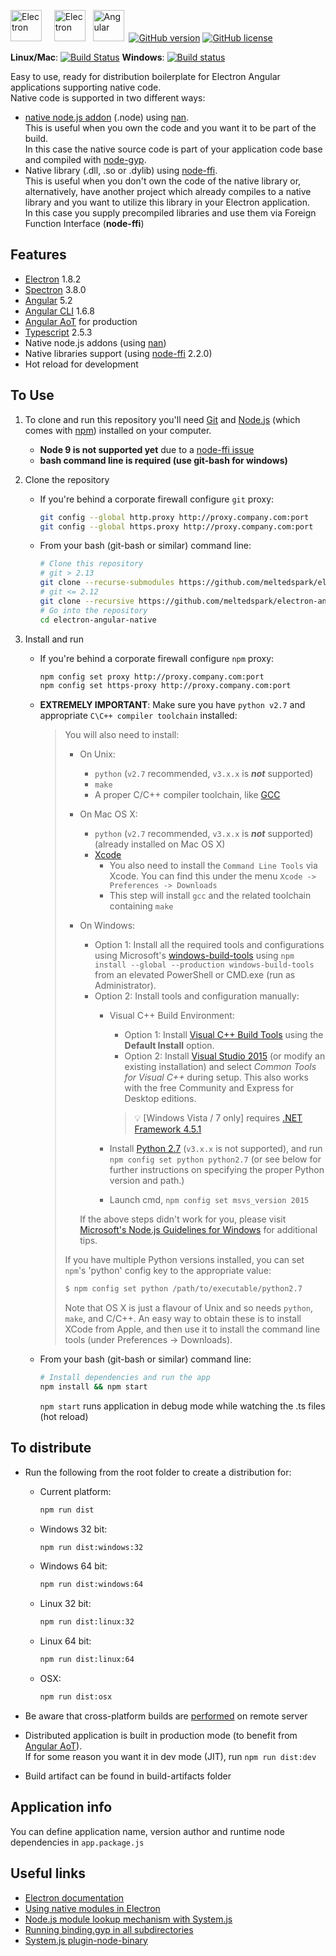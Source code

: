 <a href="https://electronjs.org/"><img src="https://camo.githubusercontent.com/627c774e3070482b180c3abd858ef2145d46303b/68747470733a2f2f656c656374726f6e6a732e6f72672f696d616765732f656c656374726f6e2d6c6f676f2e737667" alt="Electron" height="50px"/></a>&nbsp;&nbsp;&nbsp;&nbsp;
<a href="https://github.com/electron/spectron"><img src="https://cloud.githubusercontent.com/assets/378023/15063284/cf544f2c-1383-11e6-9336-e13bd64b1694.png" alt="Electron" height="50px"/></a>&nbsp;&nbsp;
<a href="https://angular.io/"><img src="https://angular.io/assets/images/logos/angular/angular.svg" alt="Angular" width="50px"/></a>&nbsp;&nbsp;[![GitHub version](https://badge.fury.io/gh/meltedspark%2Felectron-angular-native.svg)](https://badge.fury.io/gh/meltedspark%2Felectron-angular-native) [![GitHub license](https://img.shields.io/github/license/meltedspark/electron-angular-native.svg)](https://github.com/meltedspark/electron-angular-native/blob/master/LICENSE.md)

**Linux/Mac**: [![Build Status](https://travis-ci.org/meltedspark/electron-angular-native.svg?branch=master)](https://travis-ci.org/meltedspark/electron-angular-native)  **Windows**: [![Build status](https://ci.appveyor.com/api/projects/status/github/meltedspark/electron-angular-native?branch=master&svg=true)](https://ci.appveyor.com/project/meltedspark/electron-angular-native/branch/master)
 
Easy to use, ready for distribution boilerplate for Electron Angular applications supporting native code.  
Native code is supported in two different ways:
 - [native node.js addon](https://nodejs.org/api/addons.html) (.node) using [nan](https://github.com/nodejs/nan).  
   This is useful when you own the code and you want it to be part of the build.  
   In this case the native source code is part of your application code base and compiled with [node-gyp](https://github.com/nodejs/node-gyp).
 - Native library (.dll, .so or .dylib) using [node-ffi](https://github.com/node-ffi/node-ffi).  
   This is useful when you don't own the code of the native library or, alternatively, have another project which already compiles to a native library 
   and you want to utilize this library in your Electron application.  
   In this case you supply precompiled libraries and use them via Foreign Function Interface (**node-ffi**)

## Features

 - [Electron](http://electron.atom.io/) 1.8.2
 - [Spectron](https://github.com/electron/spectron) 3.8.0
 - [Angular](https://angular.io/) 5.2
 - [Angular CLI](https://cli.angular.io/) 1.6.8
 - [Angular AoT](https://angular.io/guide/aot-compiler) for production
 - [Typescript](https://www.typescriptlang.org/) 2.5.3
 - Native node.js addons (using [nan](https://github.com/nodejs/nan))
 - Native libraries support (using [node-ffi](https://github.com/node-ffi/node-ffi) 2.2.0)
 - Hot reload for development

## To Use

1. To clone and run this repository you'll need [Git](https://git-scm.com) and [Node.js](https://nodejs.org/en/download/) (which comes with [npm](http://npmjs.com)) installed on your computer.   
   * **Node 9 is not supported yet** due to a [node-ffi issue](https://github.com/node-ffi/node-ffi/issues/438) 
   * **bash command line is required (use git-bash for windows)**
2. Clone the repository
	* If you're behind a corporate firewall configure `git` proxy:  
	
		```bash
		git config --global http.proxy http://proxy.company.com:port  
		git config --global https.proxy http://proxy.company.com:port  
		```
	* From your bash (git-bash or similar) command line:

		```bash
		# Clone this repository
		# git > 2.13
		git clone --recurse-submodules https://github.com/meltedspark/electron-angular-native
		# git <= 2.12
		git clone --recursive https://github.com/meltedspark/electron-angular-native
		# Go into the repository
		cd electron-angular-native
		```  
		
3. Install and run  

	* If you're behind a corporate firewall configure `npm` proxy:  
		
		```bash
		npm config set proxy http://proxy.company.com:port  
		npm config set https-proxy http://proxy.company.com:port
		```
	* **EXTREMELY IMPORTANT**: Make sure you have `python v2.7` and appropriate `C\C++ compiler toolchain` installed:
	
		> You will also need to install:
		> 
		>   * On Unix:
		>     * `python` (`v2.7` recommended, `v3.x.x` is __*not*__ supported)
		>     * `make`
		>     * A proper C/C++ compiler toolchain, like [GCC](https://gcc.gnu.org)
		>   * On Mac OS X:
		>     * `python` (`v2.7` recommended, `v3.x.x` is __*not*__ supported) (already installed on Mac OS X)
		>     * [Xcode](https://developer.apple.com/xcode/download/)
		>       * You also need to install the `Command Line Tools` via Xcode. You can find this under the menu `Xcode -> Preferences -> Downloads`
		>       * This step will install `gcc` and the related toolchain containing `make`
		>   * On Windows:
		>     * Option 1: Install all the required tools and configurations using Microsoft's [windows-build-tools](https://github.com/felixrieseberg/windows-build-tools) using `npm install --global --production windows-build-tools` from an elevated PowerShell or CMD.exe (run as Administrator).
		>     * Option 2: Install tools and configuration manually:
		>       * Visual C++ Build Environment:
		>         * Option 1: Install [Visual C++ Build Tools](http://landinghub.visualstudio.com/visual-cpp-build-tools) using the **Default Install** option.
		>         * Option 2: Install [Visual Studio 2015](https://www.visualstudio.com/products/visual-studio-community-vs) (or modify an existing installation) and select *Common Tools for Visual C++* during setup. This also works with the free Community and Express for Desktop editions.
		> 
		>         > :bulb: [Windows Vista / 7 only] requires [.NET Framework 4.5.1](http://www.microsoft.com/en-us/download/details.aspx?id=40773)
		>       * Install [Python 2.7](https://www.python.org/downloads/) (`v3.x.x` is not supported), and run `npm config set python python2.7` (or see below for further instructions on specifying the proper Python version and path.)
		>       * Launch cmd, `npm config set msvs_version 2015`
		>		
		>     If the above steps didn't work for you, please visit [Microsoft's Node.js Guidelines for Windows](https://github.com/Microsoft/nodejs-guidelines/blob/master/windows-environment.md#compiling-native-addon-modules) for additional tips.
		> 
		> If you have multiple Python versions installed, you can set `npm`'s 'python' config key to the appropriate
		> value:
		> 
		> ``` bash
		> $ npm config set python /path/to/executable/python2.7
		> ```
		> 
		> Note that OS X is just a flavour of Unix and so needs `python`, `make`, and C/C++.
		> An easy way to obtain these is to install XCode from Apple,
		> and then use it to install the command line tools (under Preferences -> Downloads).
		> 
		
	* From your bash (git-bash or similar) command line:  
		
		```bash
		# Install dependencies and run the app
		npm install && npm start
		```  
		
		`npm start` runs application in debug mode while watching the .ts files (hot reload)
		
## To distribute

 - Run the following from the root folder to create a distribution for:  
  
   - Current platform:
    
     ```bash
     npm run dist
	- Windows 32 bit:  
 
		```bash
		npm run dist:windows:32
	- Windows 64 bit:   
 
		```bash
		npm run dist:windows:64
	 - Linux 32 bit:
	
		```bash
		npm run dist:linux:32
	- Linux 64 bit:
	
		```bash
		npm run dist:linux:64
	- OSX:
	
		```bash
		npm run dist:osx
 - Be aware that cross-platform builds are [performed](https://www.electron.build/multi-platform-build) on remote server
 - Distributed application is built in production mode (to benefit from [Angular AoT](https://angular.io/guide/aot-compiler)).  
   If for some reason you want it in dev mode (JIT), run `npm run dist:dev` 
 - Build artifact can be found in build-artifacts folder
 
## Application info
You can define application name, version author and runtime node dependencies in `app.package.js`
	
## Useful links
 - [Electron documentation](http://electron.atom.io/docs/latest)
 - [Using native modules in Electron](https://github.com/electron/electron/blob/master/docs/tutorial/using-native-node-modules.md)
 - [Node.js module lookup mechanism with System.js](http://stackoverflow.com/questions/38747445/node-js-module-lookup-in-electronangular-2-typescript-application)
 - [Running binding.gyp in all subdirectories](http://stackoverflow.com/questions/38693619/node-gyp-run-binding-gyp-in-all-subdirectories)
 - [System.js plugin-node-binary](https://github.com/systemjs/plugin-node-binary)
